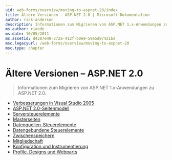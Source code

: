 ```yaml
---
uid: web-forms/overview/moving-to-aspnet-20/index
title: Ältere Versionen – ASP.NET 2.0 | Microsoft-Dokumentation
author: rick-anderson
description: Informationen zum Migrieren von ASP.NET 1.x-Anwendungen zu ASP.NET 2.0.
ms.author: riande
ms.date: 10/05/2011
ms.assetid: d4287e40-272a-412f-b0e9-59a5d97421bd
msc.legacyurl: /web-forms/overview/moving-to-aspnet-20
msc.type: chapter
---
```

<a name="older-versions---aspnet-20"></a>Ältere Versionen – ASP.NET 2.0
====================
> Informationen zum Migrieren von ASP.NET 1.x-Anwendungen zu ASP.NET 2.0.


- [Verbesserungen in Visual Studio 2005](improvements-in-visual-studio-2005.md)
- [ASP.NET 2.0-Seitenmodell](the-asp-net-2-0-page-model.md)
- [Serversteuerelemente](server-controls.md)
- [Masterseiten](master-pages.md)
- [Datenquellen-Steuerelemente](data-source-controls.md)
- [Datengebundene Steuerelemente](data-bound-controls.md)
- [Zwischenspeichern](caching.md)
- [Mitgliedschaft](membership.md)
- [Konfiguration und Instrumentierung](configuration-and-instrumentation.md)
- [Profile, Designs und Webparts](profiles-themes-and-web-parts.md)
